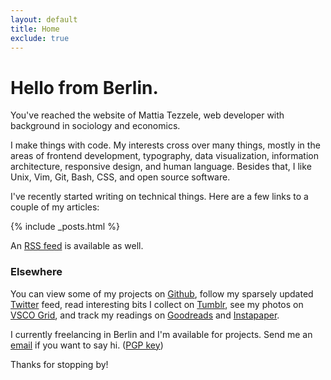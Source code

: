 ```yaml
---
layout: default
title: Home
exclude: true
---
```


# Hello from Berlin.

You've reached the website of Mattia Tezzele, web developer with background in sociology and economics.

I make things with code. My interests cross over many things, mostly in the areas of frontend development, typography, data visualization, information architecture, responsive design, and human language. Besides that, I like Unix, Vim, Git, Bash, CSS, and open source software.

I've recently started writing on technical things. Here are a few links to a couple of my articles:

{% include _posts.html %}

An [RSS feed](/feed.xml) is available as well.

### Elsewhere

You can view some of my projects on [Github](http://github.com/mrzool), follow my sparsely updated [Twitter](http://twitter.com/mrzool_) feed, read interesting bits I collect on [Tumblr](http://zoolnotes.tumblr.com), see my photos on [VSCO Grid](https://mrzool.vsco.co/), and track my readings on [Goodreads](http://www.goodreads.com/mrzool) and [Instapaper](https://www.instapaper.com/p/__zool).

I currently freelancing in Berlin and I'm available for projects. Send me an [email](mailto:info@mrzool.cc) if you want to say hi. ([PGP key](https://keybase.io/zool))

Thanks for stopping by!
